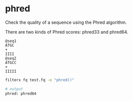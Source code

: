 # phred

Check the quality of a sequence using the Phred algorithm.

There are two kinds of Phred scores: phred33 and phred64.

```fastq title="test.fq"
@seq1
ATGC
+
IIII
@seq2
ATGCC
+
IIIII
```

```bash title="example"
filterx fq test.fq -e "phred()"

# output
phred: phred64
```
